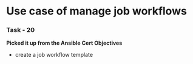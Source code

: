 # Use case of manage job workflows

### Task - 20 
**Picked it up from the Ansible Cert Objectives**
- create a job workflow template
